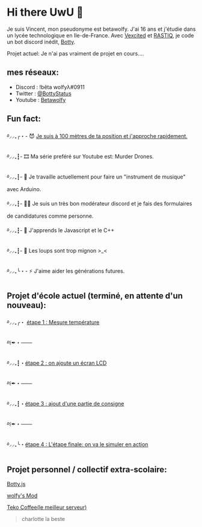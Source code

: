 # Hi there UwU 👋

Je suis Vincent, mon pseudonyme est betawolfy. J'ai 16 ans et j'étudie dans un lycée technologique en Ile-de-France.
Avec [Vexcited](https://github.com/Vexcited) et [RASTIQ](https://github.com/rastiqdev), je code un bot discord inédit, [Botty](https://github.com/Betawolfy/botty.js). 

Projet actuel: Je n'ai pas vraiment de projet en cours....

## mes réseaux: 

- Discord : !bêta wolfyλ#0911
- Twitter : [@BottyStatus](https://twitter.com/BottyStatus)
- Youtube : [Betawolfy](https://www.youtube.com/channel/UCXfLHVYfkRJrO7G6DdFTFGA)

##  Fun fact: 
࿔⸝⸝₊╭・- 😈 [Je suis à 100 mètres de ta position et j'approche rapidement. ](https://www.renderforest.com/fr/watch-55793413?quality=0)

࿔⸝⸝₊┇- 🎞  Ma série preféré sur Youtube est: Murder Drones. 

࿔⸝⸝₊┇- 🔭 Je travaille actuellement pour faire un "instrument de musique" avec Arduino.

࿔⸝⸝₊┇- 👮‍♂️ Je suis un très bon modérateur discord et je fais des formulaires de candidatures comme personne. 

࿔⸝⸝₊┇- 🌱 J'apprends le Javascript et le C++

࿔⸝⸝₊┇- 🐺 Les loups sont trop mignon >_<

࿔⸝⸝₊╰・- ⚡ J'aime aider les générations futures. 

## Projet d'école actuel (terminé, en attente d'un nouveau): 

࿔⸝⸝₊╭・ [étape 1 : Mesure température](https://github.com/Betawolfy/mesure-temperature-moniteur)

࿔꒰✒・───

࿔⸝⸝₊┇・[étape 2 : on ajoute un écran LCD](https://github.com/Betawolfy/Mesure-temperature-arduino)

࿔꒰✒・───

࿔⸝⸝₊┇・[étape 3 : ajout d'une partie de consigne](https://github.com/Betawolfy/Mesure-temperature-rotary-angle-arduino)

࿔꒰✒・───

࿔⸝⸝₊╰・[étape 4 : L'étape finale: on va le simuler en action](https://github.com/Betawolfy/Mesure-temperature-relay-finale)

## Projet personnel / collectif extra-scolaire: 

[Botty.js](https://github.com/Betawolfy/botty.js)

[wolfy's Mod](https://gitlab.com/betawolfy/wolfymod)

[Teko Coffee(le meilleur serveur)](https://discord.gg/MP9cbSHK4X) 

> charlotte la beste
